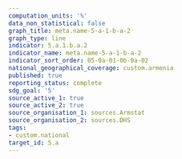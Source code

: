 ```yaml
---
computation_units: '%'
data_non_statistical: false
graph_title: meta.name-5-a-1-b-a-2
graph_type: line
indicator: 5.a.1.b.a.2
indicator_name: meta.name-5-a-1-b-a-2
indicator_sort_order: 05-0a-01-0b-0a-02
national_geographical_coverage: custom.armenia
published: true
reporting_status: complete
sdg_goal: '5'
source_active_1: true
source_active_2: true
source_organisation_1: sources.Armstat
source_organisation_2: sources.DHS
tags:
- custom.national
target_id: 5.a
---
```

